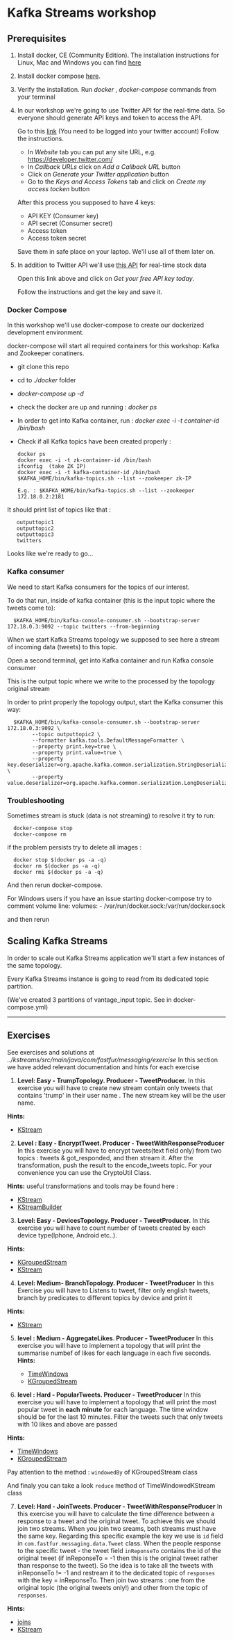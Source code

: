 # Kafka Streams workshop
## Prerequisites 
1. Install docker, CE (Community Edition). The installation instructions for Linux, Mac and Windows you can find [here](https://docs.docker.com/install/)
2. Install docker compose [here](https://docs.docker.com/compose/install/).
3. Verify the installation. Run *docker* , *docker-compose* commands from your terminal
4. In our workshop we're going to use Twitter API for the real-time data. So everyone should generate API keys and token to access the API.

   Go to this [link](https://apps.twitter.com/app/new) (You need to be logged into your twitter account) Follow the instructions. 
   
   - In *Website* tab you can put any site URL, e.g. https://developer.twitter.com/
   - In *Callback URLs* click on *Add a Callback URL* button
   - Click on *Generate your Twitter application* button
   - Go to the *Keys and Access Tokens* tab and click on *Create my access tocken* button
   
   After this process you supposed to have 4 keys: 
   + API KEY (Consumer key)
   + API secret (Consumer secret)
   + Access token
   + Access token secret
   
   Save them in safe place on your laptop. We'll use all of them later on.
   
 5. In addition to Twitter API we'll use [this API](https://www.alphavantage.co/) for real-time stock data
 
    Open this link above and click on *Get your free API key today*. 
    
    Follow the instructions and get the key and save it.
    
    
 ### Docker Compose
 In this workshop we'll use docker-compose to create our dockerized development environment.
 
 docker-compose will start all required containers for this workshop: Kafka and Zookeeper conatiners.
 
 + git clone this repo
 + cd to  *./docker* folder
 + *docker-compose up -d*
 + check the docker are up and running : *docker ps*
 
 + In order to get into Kafka container, run :
   *docker exec -i -t container-id /bin/bash*
 + Check if all Kafka topics have been created properly :
 
       docker ps
       docker exec -i -t zk-container-id /bin/bash
       ifconfig  (take ZK IP)
       docker exec -i -t kafka-container-id /bin/bash
       $KAFKA_HOME/bin/kafka-topics.sh --list --zookeeper zk-IP
       
       E.g. : $KAFKA_HOME/bin/kafka-topics.sh --list --zookeeper 172.18.0.2:2181
       
  It should print list of topics like that : 
  
       outputtopic1
       outputtopic2
       outputtopic3
       twitters
   
 Looks like we're ready to go...
 
 
 ### Kafka consumer
 We need to start Kafka consumers for the topics of our interest.
 
 To do that run, inside of kafka container (this is the input topic where the tweets come to): 
      
      $KAFKA_HOME/bin/kafka-console-consumer.sh --bootstrap-server 172.18.0.3:9092 --topic twitters --from-beginning
      
 When we start Kafka Streams topology we supposed to see here a stream of incoming data (tweets) to this topic.
 
 Open a second terminal, get into Kafka container and run Kafka console consumer
 
 This is the output topic where we write to the processed by the topology original stream 
 
 In order to print properly the topology output, start the Kafka consumer this way:
 
      $KAFKA_HOME/bin/kafka-console-consumer.sh --bootstrap-server 172.18.0.3:9092 \
            --topic outputtopic2 \
            --formatter kafka.tools.DefaultMessageFormatter \
            --property print.key=true \
            --property print.value=true \
            --property key.deserializer=org.apache.kafka.common.serialization.StringDeserializer \
            --property value.deserializer=org.apache.kafka.common.serialization.LongDeserializer
          
    
    
    
    
   ### Troubleshooting 
   
   Sometimes stream is stuck (data is not streaming) to resolve it try to run:
   
      docker-compose stop
      docker-compose rm
      
   if the problem persists try to delete all images :
   
      docker stop $(docker ps -a -q)
      docker rm $(docker ps -a -q)
      docker rmi $(docker ps -a -q)
       
   And then rerun docker-compose.
   
   For Windows users if you have an issue starting docker-compose try to comment volume line:
   volumes:
      - /var/run/docker.sock:/var/run/docker.sock
      
   and then rerun
   
   ## Scaling Kafka Streams
    
   In order to scale out Kafka Streams application we'll start a few instances of the same topology.
    
   Every Kafka Streams instance is going to read from its dedicated topic partition. 
    
   (We've created 3 partitions of vantage_input topic. See in docker-compose.yml)
 
 

  ________________________


 ## Exercises
 See exercises and solutions at *../kstreams/src/main/java/com/fastfur/messaging/exercise*
 In this section we have added relevant documentation and hints for each exercise


   1. **Level: Easy - TrumpTopology. Producer - TweetProducer.** In this exercise you will have to create new stream contain only              tweets that contains 'trump' in their user name . The new stream key will be the user name.
            
   **Hints:** 
   
   + [KStream](https://kafka.apache.org/10/javadoc/org/apache/kafka/streams/kstream/KStream.html)
    
  2. **Level : Easy - EncryptTweet. Producer - TweetWithResponseProducer**
   In this exercise you will have to encrypt tweets(text field only) from two topics :
   tweets & got_responded, and then stream it. After the transformation,
   push the result to the encode_tweets topic.
   For your convenience you can use  the CryptoUtil Class.
   
   **Hints:** 
     useful transformations and tools may be found here :
     
   + [KStream](https://kafka.apache.org/0110/javadoc/org/apache/kafka/streams/kstream/KStream.html)
   + [KStreamBuilder](https://kafka.apache.org/0102/javadoc/org/apache/kafka/streams/kstream/KStreamBuilder.html)
   
   
   3. **Level: Easy - DevicesTopology. Producer - TweetProducer.** 
   In this exercise you will have to count number of tweets created by  each device type(Iphone, Android etc..).
        
   **Hints:** 
   + [KGroupedStream](https://kafka.apache.org/0110/javadoc/org/apache/kafka/streams/kstream/KGroupedStream.html)
   + [KStream](https://kafka.apache.org/10/javadoc/org/apache/kafka/streams/kstream/KStream.html)

   4. **Level: Medium- BranchTopology. Producer -  TweetProducer**
    In this Exercise you will have to Listens to tweet,
    filter only english tweets, branch by predicates to different 
    topics by device and print it 
    
   **Hints:** 
   + [KStream](https://kafka.apache.org/10/javadoc/org/apache/kafka/streams/kstream/KStream.html)
   
   
   5. **level : Medium - AggregateLikes. Producer -  TweetProducer** 
      In this exercise you will have to implement a topology that will print the summarise  numbef of likes   for each 
      language in each five seconds.  
      **Hints:**
      + [TimeWindows](https://kafka.apache.org/0110/javadoc/org/apache/kafka/streams/kstream/TimeWindows.html)
      + [KGroupedStream](https://kafka.apache.org/0102/javadoc/org/apache/kafka/streams/kstream/KGroupedStream.html)
     
   
        
  6. **level : Hard - PopularTweets. Producer -  TweetProducer** 
   In this exercise you will have to implement a topology that will print the most popular
   tweet in **each minute** for each language. The time window should be for the last 10 minutes.
   Filter the tweets such that only tweets with 10 likes and above are passed
   
   **Hints:**
   + [TimeWindows](https://kafka.apache.org/0110/javadoc/org/apache/kafka/streams/kstream/TimeWindows.html)
   + [KGroupedStream](https://kafka.apache.org/0102/javadoc/org/apache/kafka/streams/kstream/KGroupedStream.html)
   
   Pay attention to the method : `windowedBy` of KGroupedStream class
   
   And finaly you can take a look `reduce` method of TimeWindowedKStream class 
  
  7. **Level: Hard - JoinTweets. Producer - TweetWithResponseProducer**
   In this exercise you will have to calculate the time difference 
   between a response to a tweet and the original tweet. To achieve this we should join two streams. 
   When you join two sreams, both streams must have the same key. 
   Regarding this specific example the key we use is `id` field in `com.fastfur.messaging.data.Tweet` class. 
   When the people response to the specific tweet - the tweet field `inReponseTo` contains the id of the original tweet (if inReponseTo = -1 then this is the original tweet rather than response to the tweet).
   So the idea is to take all the tweets with inReponseTo != -1 and restream it to the dedicated topic of `responses` with the key = inReponseTo.
   Then join two streams : one from the original topic (the original tweets only!) and other from the topic of `responses`.
    
   **Hints:**
   + [joins](https://docs.confluent.io/current/streams/concepts.html#joins)
   + [KStream](https://kafka.apache.org/0110/javadoc/org/apache/kafka/streams/kstream/KStream.html)
    
  
        
        
        
  
        

            
            
    

     
    
        
     
      
      
      
      
      
      
      
      
         
      
   
 
 
 
 
     
   

